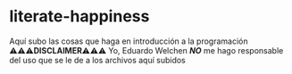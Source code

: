 # literate-happiness
Aquí subo las cosas que haga en introducción a la programación ⚠⚠⚠**DISCLAIMER**⚠⚠⚠ Yo, Eduardo Welchen ***NO*** me hago responsable del uso que se le de a los archivos aquí subidos
